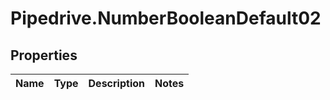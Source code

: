 # Pipedrive.NumberBooleanDefault02

## Properties

Name | Type | Description | Notes
------------ | ------------- | ------------- | -------------


